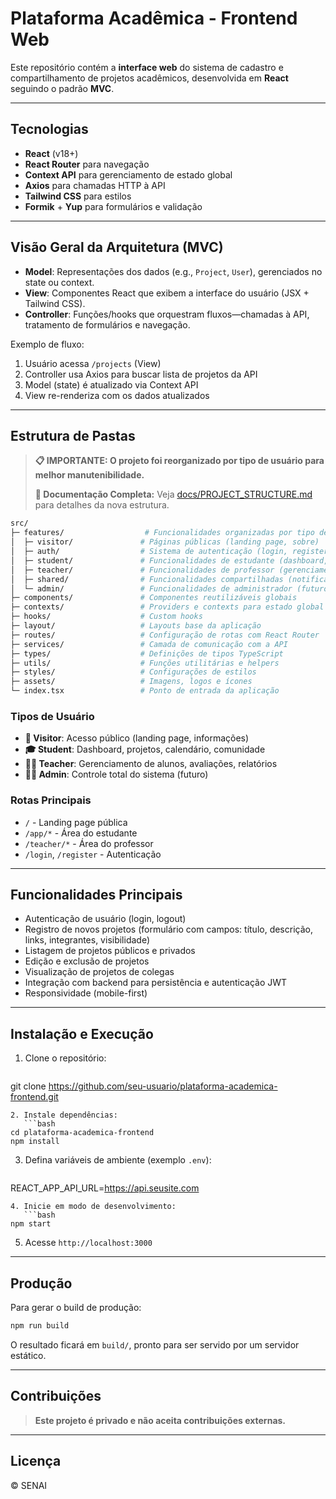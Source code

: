 # Plataforma Acadêmica - Frontend Web

Este repositório contém a **interface web** do sistema de cadastro e compartilhamento de projetos acadêmicos, desenvolvida em **React** seguindo o padrão **MVC**.

---

## Tecnologias

- **React** (v18+)
- **React Router** para navegação
- **Context API** para gerenciamento de estado global
- **Axios** para chamadas HTTP à API
- **Tailwind CSS** para estilos
- **Formik** + **Yup** para formulários e validação

---

## Visão Geral da Arquitetura (MVC)

- **Model**: Representações dos dados (e.g., `Project`, `User`), gerenciados no state ou context.
- **View**: Componentes React que exibem a interface do usuário (JSX + Tailwind CSS).
- **Controller**: Funções/hooks que orquestram fluxos—chamadas à API, tratamento de formulários e navegação.

Exemplo de fluxo:
1. Usuário acessa `/projects` (View)
2. Controller usa Axios para buscar lista de projetos da API
3. Model (state) é atualizado via Context API
4. View re-renderiza com os dados atualizados

---

## Estrutura de Pastas

> **📋 IMPORTANTE: O projeto foi reorganizado por tipo de usuário para melhor manutenibilidade.**
>
> **📖 Documentação Completa:** Veja [docs/PROJECT_STRUCTURE.md](docs/PROJECT_STRUCTURE.md) para detalhes da nova estrutura.

```bash
src/
├─ features/                  # Funcionalidades organizadas por tipo de usuário
│  ├─ visitor/               # Páginas públicas (landing page, sobre)
│  ├─ auth/                  # Sistema de autenticação (login, register)
│  ├─ student/               # Funcionalidades de estudante (dashboard, projetos)
│  ├─ teacher/               # Funcionalidades de professor (gerenciamento)
│  ├─ shared/                # Funcionalidades compartilhadas (notificações)
│  └─ admin/                 # Funcionalidades de administrador (futuro)
├─ components/               # Componentes reutilizáveis globais
├─ contexts/                 # Providers e contexts para estado global
├─ hooks/                    # Custom hooks
├─ layout/                   # Layouts base da aplicação
├─ routes/                   # Configuração de rotas com React Router
├─ services/                 # Camada de comunicação com a API
├─ types/                    # Definições de tipos TypeScript
├─ utils/                    # Funções utilitárias e helpers
├─ styles/                   # Configurações de estilos
├─ assets/                   # Imagens, logos e ícones
└─ index.tsx                 # Ponto de entrada da aplicação
```

### Tipos de Usuário

- **👥 Visitor**: Acesso público (landing page, informações)
- **🎓 Student**: Dashboard, projetos, calendário, comunidade
- **👨‍🏫 Teacher**: Gerenciamento de alunos, avaliações, relatórios
- **👨‍💼 Admin**: Controle total do sistema (futuro)

### Rotas Principais

- `/` - Landing page pública
- `/app/*` - Área do estudante
- `/teacher/*` - Área do professor
- `/login`, `/register` - Autenticação

---

## Funcionalidades Principais

- Autenticação de usuário (login, logout)
- Registro de novos projetos (formulário com campos: título, descrição, links, integrantes, visibilidade)
- Listagem de projetos públicos e privados
- Edição e exclusão de projetos
- Visualização de projetos de colegas
- Integração com backend para persistência e autenticação JWT
- Responsividade (mobile-first)

---

## Instalação e Execução

1. Clone o repositório:
   ```bash
git clone https://github.com/seu-usuario/plataforma-academica-frontend.git
```
2. Instale dependências:
   ```bash
cd plataforma-academica-frontend
npm install
```
3. Defina variáveis de ambiente (exemplo `.env`):
   ```ini
REACT_APP_API_URL=https://api.seusite.com
```
4. Inicie em modo de desenvolvimento:
   ```bash
npm start
```
5. Acesse `http://localhost:3000`

---

## Produção

Para gerar o build de produção:
```bash
npm run build
```
O resultado ficará em `build/`, pronto para ser servido por um servidor estático.

---

## Contribuições

> **Este projeto é privado e não aceita contribuições externas.**

---

## Licença

© SENAI

